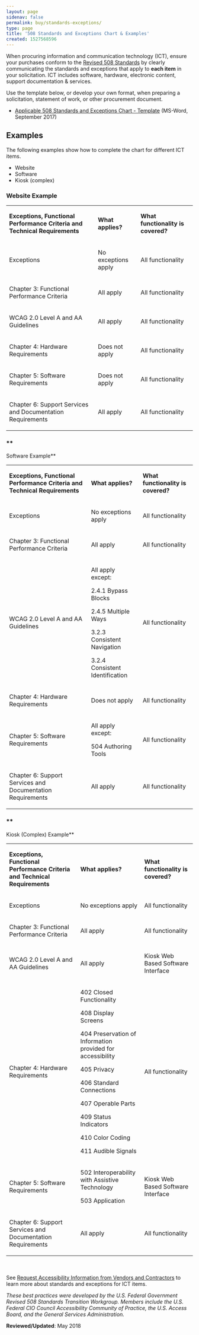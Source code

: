 ```yaml
---
layout: page
sidenav: false
permalink: buy/standards-exceptions/
type: page
title: '508 Standards and Exceptions Chart & Examples'
created: 1527568596
---
```


When procuring information and communication technology (ICT), ensure your purchases conform to the [Revised 508 Standards][1] by clearly communicating the standards and exceptions that apply to **each item** in your solicitation. ICT includes software, hardware, electronic content, support documentation & services. 

Use the template below, or develop your own format, when preparing a solicitation, statement of work, or other procurement document.

  * [Applicable 508 Standards and Exceptions Chart - Template][2] (MS-Word, September 2017)

## **Examples**

The following examples show how to complete the chart for different ICT items.

  * Website
  * Software
  * Kiosk (complex)

### **Website Example** 

<table class="table table-responsive">
  <tbody>
    <tr>
      <td>
        <p>
          <strong>Exceptions, Functional Performance Criteria and Technical Requirements</strong>
        </p>
      </td>
    <td>
        <p>
          <strong>What applies?</strong>
        </p>
      </td>
    <td>
        <p>
          <strong>What functionality is covered?</strong>
        </p>
      </td>
    </tr>
<tr>
      <td>
        <p>
          Exceptions
        </p>
      </td>
    <td>
        <p>
          No exceptions apply
        </p>
      </td>
    <td>
        <p>
          All functionality
        </p>
      </td>
    </tr>
<tr>
      <td>
        <p>
          Chapter 3: Functional Performance Criteria
        </p>
      </td>
    <td>
        <p>
          All apply
        </p>
      </td>
    <td>
        <p>
          All functionality
        </p>
      </td>
    </tr>
<tr>
      <td>
        <p>
          WCAG 2.0 Level A and AA Guidelines
        </p>
      </td>
    <td>
        <p>
          All apply
        </p>
      </td>
    <td>
        <p>
          All functionality
        </p>
      </td>
    </tr>
<tr>
      <td>
        <p>
          Chapter 4: Hardware Requirements
        </p>
      </td>
    <td>
        <p>
          Does not apply
        </p>
      </td>
    <td>
        <p>
          All functionality
        </p>
      </td>
    </tr>
<tr>
      <td>
        <p>
          Chapter 5: Software Requirements
        </p>
      </td>
    <td>
        <p>
          Does not apply
        </p>
      </td>
    <td>
        <p>
          All functionality
        </p>
      </td>
    </tr>
<tr>
      <td>
        <p>
          Chapter 6: Support Services and Documentation Requirements
        </p>
      </td>
    <td>
        <p>
          All apply
        </p>
      </td>
    <td>
        <p>
          All functionality
        </p>
      </td>
    </tr>
  </tbody>
</table>

### **  
Software Example**

<table class="table table table-responsive">
  <tbody>
    <tr>
      <td>
        <p>
          <strong>Exceptions, Functional Performance Criteria and Technical Requirements</strong>
        </p>
      </td>
    <td>
        <p>
          <strong>What applies?</strong>
        </p>
      </td>
    <td>
        <p>
          <strong>What functionality is covered?</strong>
        </p>
      </td>
    </tr>
<tr>
      <td>
        <p>
          Exceptions
        </p>
      </td>
    <td>
        <p>
          No exceptions apply
        </p>
      </td>
    <td>
        <p>
          All functionality
        </p>
      </td>
    </tr>
<tr>
      <td>
        <p>
          Chapter 3: Functional Performance Criteria
        </p>
      </td>
    <td>
        <p>
          All apply
        </p>
      </td>
    <td>
        <p>
          All functionality
        </p>
      </td>
    </tr>
<tr>
      <td>
        <p>
          WCAG 2.0 Level A and AA Guidelines
        </p>
      </td>
    <td>
        <p>
          All apply except:
        </p>
        <p>
          2.4.1 Bypass Blocks
        </p>
        <p>
          2.4.5 Multiple Ways
        </p>
        <p>
          3.2.3 Consistent Navigation
        </p>
        <p>
          3.2.4 Consistent Identification
        </p>
      </td>
    <td>
        <p>
          All functionality
        </p>
      </td>
    </tr>
<tr>
      <td>
        <p>
          Chapter 4: Hardware Requirements
        </p>
      </td>
    <td>
        <p>
          Does not apply
        </p>
      </td>
    <td>
        <p>
          All functionality
        </p>
      </td>
    </tr>
<tr>
      <td>
        <p>
          Chapter 5: Software Requirements
        </p>
      </td>
    <td>
        <p>
          All apply except:
        </p>
        <p>
          504 Authoring Tools
        </p>
      </td>
    <td>
        <p>
          All functionality
        </p>
      </td>
    </tr>
<tr>
      <td>
        <p>
          Chapter 6: Support Services and Documentation Requirements
        </p>
      </td>
    <td>
        <p>
          All apply
        </p>
      </td>
    <td>
        <p>
          All functionality
        </p>
      </td>
    </tr>
  </tbody>
</table>

### **  
Kiosk (Complex) Example**

<table class="table table-responsive">
  <tbody>
    <tr>
      <td>
        <p>
          <strong>Exceptions, Functional Performance Criteria and Technical Requirements</strong>
        </p>
      </td>
    <td>
        <p>
          <strong>What applies?</strong>
        </p>
      </td>
    <td>
        <p>
          <strong>What functionality is covered?</strong>
        </p>
      </td>
    </tr>
<tr>
      <td>
        <p>
          Exceptions
        </p>
      </td>
    <td>
        <p>
          No exceptions apply
        </p>
      </td>
    <td>
        <p>
          All functionality
        </p>
      </td>
    </tr>
<tr>
      <td>
        <p>
          Chapter 3: Functional Performance Criteria
        </p>
      </td>
    <td>
        <p>
          All apply
        </p>
      </td>
    <td>
        <p>
          All functionality
        </p>
      </td>
    </tr>
<tr>
      <td>
        <p>
          WCAG 2.0 Level A and AA Guidelines
        </p>
      </td>
    <td>
        <p>
          All apply
        </p>
      </td>
    <td>
        <p>
          Kiosk Web Based Software Interface
        </p>
      </td>
    </tr>
<tr>
      <td>
        <p>
          Chapter 4: Hardware Requirements
        </p>
      </td>
    <td>
        <p>
          402 Closed Functionality
        </p>
        <p>
          408 Display Screens
        </p>
        <p>
          404 Preservation of Information provided for accessibility
        </p>
        <p>
          405 Privacy
        </p>
        <p>
          406 Standard Connections
        </p>
        <p>
          407 Operable Parts
        </p>
        <p>
          409 Status Indicators
        </p>
        <p>
          410 Color Coding
        </p>
        <p>
          411 Audible Signals
        </p>
      </td>
    <td>
        <p>
          All functionality
        </p>
      </td>
    </tr>
<tr>
      <td>
        <p>
          Chapter 5: Software Requirements
        </p>
      </td>
    <td>
        <p>
          502 Interoperability with Assistive Technology
        </p>
        <p>
          503 Application
        </p>
      </td>
    <td>
        <p>
          Kiosk Web Based Software Interface
        </p>
      </td>
    </tr>
<tr>
      <td>
        <p>
          Chapter 6: Support Services and Documentation Requirements
        </p>
      </td>
    <td>
        <p>
          All apply
        </p>
      </td>
    <td>
        <p>
          All functionality
        </p>
      </td>
    </tr>
  </tbody>
</table>

</br></br>See [Request Accessibility Information from Vendors and Contractors][3] to learn more about standards and exceptions for ICT items.</br>

_These best practices were developed by the U.S. Federal Government Revised 508 Standards Transition Workgroup. Members include the U.S. Federal CIO Council Accessibility Community of Practice, the U.S. Access Board, and the General Services Administration._</br>

**Reviewed/Updated**: May 2018</br></br>

 [1]: https://www.access-board.gov/guidelines-and-standards/communications-and-it/about-the-ict-refresh/final-rule
 [2]: /content/files/standards-exceptions-chart.docx
 [3]: /buy/request-accessibility-information